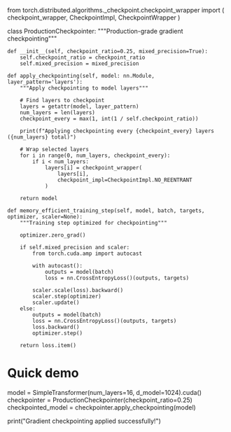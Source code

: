 from torch.distributed.algorithms._checkpoint.checkpoint_wrapper import (
    checkpoint_wrapper, CheckpointImpl, CheckpointWrapper
)

class ProductionCheckpointer:
    """Production-grade gradient checkpointing"""
    
    def __init__(self, checkpoint_ratio=0.25, mixed_precision=True):
        self.checkpoint_ratio = checkpoint_ratio
        self.mixed_precision = mixed_precision
        
    def apply_checkpointing(self, model: nn.Module, layer_pattern='layers'):
        """Apply checkpointing to model layers"""
        
        # Find layers to checkpoint
        layers = getattr(model, layer_pattern)
        num_layers = len(layers)
        checkpoint_every = max(1, int(1 / self.checkpoint_ratio))
        
        print(f"Applying checkpointing every {checkpoint_every} layers ({num_layers} total)")
        
        # Wrap selected layers
        for i in range(0, num_layers, checkpoint_every):
            if i < num_layers:
                layers[i] = checkpoint_wrapper(
                    layers[i],
                    checkpoint_impl=CheckpointImpl.NO_REENTRANT
                )
                
        return model
        
    def memory_efficient_training_step(self, model, batch, targets, optimizer, scaler=None):
        """Training step optimized for checkpointing"""
        
        optimizer.zero_grad()
        
        if self.mixed_precision and scaler:
            from torch.cuda.amp import autocast
            
            with autocast():
                outputs = model(batch)
                loss = nn.CrossEntropyLoss()(outputs, targets)
                
            scaler.scale(loss).backward()
            scaler.step(optimizer)
            scaler.update()
        else:
            outputs = model(batch)
            loss = nn.CrossEntropyLoss()(outputs, targets)
            loss.backward()
            optimizer.step()
            
        return loss.item()

# Quick demo
model = SimpleTransformer(num_layers=16, d_model=1024).cuda()
checkpointer = ProductionCheckpointer(checkpoint_ratio=0.25)
checkpointed_model = checkpointer.apply_checkpointing(model)

print("Gradient checkpointing applied successfully!")



